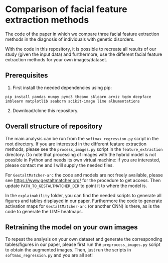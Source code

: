 <h1>Comparison of facial feature extraction methods</h1>

The code of the paper in which we compare three facial feature extraction methods in the diagnosis of individuals with genetic disorders.

With the code in this repository, it is possible to recreate all results of our study (given the input data) and furthermore, use the different facial feature extraction methods for your own images/dataset.

<h2>Prerequisites</h2>

1) First install the needed dependencies using pip:

```
pip install pandas numpy pymc3 theano sklearn arviz tqdm deepface imblearn matplotlib seaborn scikit-image lime albumentations
```

2) Download/clone this repository.

<h2>Overall structure of repository</h2>

The main analysis can be run from the `softmax_regression.py` script in the root directory. If you are interested in the different feature extraction methods, please see the 
`process_images.py` script in the `feature_extraction` directory. Do note that processing of images with the hybrid model is not possible in Python and needs its own virtual machine: if you are interested, please contact me and I will supply the needed files.

For `GestaltMatcher-arc` the code and models are not freely available, please see https://www.gestaltmatcher.org/ for the procedure to get access. Then update `PATH_TO_GESTALTMATCHER_DIR` to point it to where the model is.

In the `explainability` folder, you can find the needed scripts to generate all figures and tables displayed in our paper. Furthermore the code to generate activation maps for `GestaltMatcher-arc` (or another CNN) is there, as is the code to generate the LIME heatmaps.

<h2>Retraining the model on your own images</h2>

To repeat the analysis on your own dataset and generate the corresponding tables/figures in our paper, please first run the ``preprocess_images.py`` script to obtain the augmented images. Then, just run the scripts in `softmax_regression.py` and you are all set!
